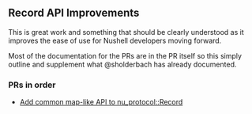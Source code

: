 
## Record API Improvements

This is great work and something that should be clearly understood as it improves
the ease of use for Nushell developers moving forward.

Most of the documentation for the PRs are in the PR itself so this simply outline
and supplement what @sholderbach has already documented.

### PRs in order

* [Add common map-like API to nu_protocol::Record](https://github.com/nushell/nushell/pull/10841)
